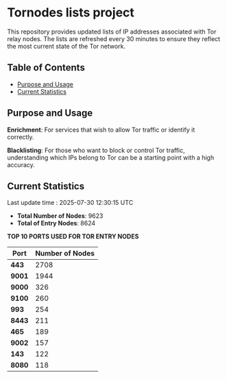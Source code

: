 # Tornodes lists project

This repository provides updated lists of IP addresses associated with Tor relay nodes. The lists are refreshed every 30 minutes to ensure they reflect the most current state of the Tor network.

## Table of Contents

- [Purpose and Usage](#purpose-and-usage)
- [Current Statistics](#current-statistics)


## Purpose and Usage

**Enrichment**: For services that wish to allow Tor traffic or identify it correctly.

**Blacklisting**: For those who want to block or control Tor traffic, understanding which IPs belong to Tor can be a starting point with a high accuracy.

## Current Statistics

Last update time : 2025-07-30 12:30:15 UTC

- **Total Number of Nodes**: 9623
- **Total of Entry Nodes**: 8624

**TOP 10 PORTS USED FOR TOR ENTRY NODES**

| **Port** | **Number of Nodes** |
|------|-----------------|
| **443**   | 2708  |
| **9001**   | 1944  |
| **9000**   | 326  |
| **9100**   | 260  |
| **993**   | 254  |
| **8443**   | 211  |
| **465**   | 189  |
| **9002**   | 157  |
| **143**   | 122  |
| **8080**   | 118  |

